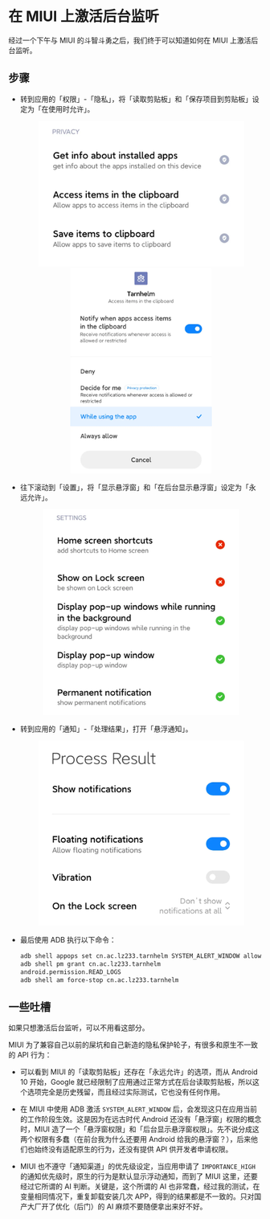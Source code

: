 # 在 MIUI 上激活后台监听

经过一个下午与 MIUI 的斗智斗勇之后，我们终于可以知道如何在 MIUI 上激活后台监听。

## 步骤

- 转到应用的「权限」-「隐私」，将「读取剪贴板」和「保存项目到剪贴板」设定为「在使用时允许」。

  <p style="text-align: center;">
  <img src="./introduction-miui-1.webp" style="zoom: 40%;" />
  <img src="./introduction-miui-2.webp" style="zoom: 40%;" />
  </p>

- 往下滚动到「设置」，将「显示悬浮窗」和「在后台显示悬浮窗」设定为「永远允许」。

  <p style="text-align: center;">
  <img src="./introduction-miui-3.webp" style="zoom: 40%;" />
  </p>

- 转到应用的「通知」-「处理结果」，打开「悬浮通知」。

  <p style="text-align: center;">
  <img src="./introduction-miui-4.webp" style="zoom: 40%;" />
  </p>

- 最后使用 ADB 执行以下命令：

  ```shell
  adb shell appops set cn.ac.lz233.tarnhelm SYSTEM_ALERT_WINDOW allow
  adb shell pm grant cn.ac.lz233.tarnhelm android.permission.READ_LOGS
  adb shell am force-stop cn.ac.lz233.tarnhelm
  ```

## 一些吐槽

如果只想激活后台监听，可以不用看这部分。

MIUI 为了兼容自己以前的屎坑和自己新造的隐私保护轮子，有很多和原生不一致的 API 行为：

- 可以看到  MIUI 的「读取剪贴板」还存在「永远允许」的选项，而从 Android 10 开始，Google 就已经限制了应用通过正常方式在后台读取剪贴板，所以这个选项完全是历史残留，而且经过实际测试，它也没有任何作用。

- 在 MIUI 中使用 ADB 激活 `SYSTEM_ALERT_WINDOW` 后，会发现这只在应用当前的工作阶段生效。这是因为在远古时代 Android 还没有「悬浮窗」权限的概念时，MIUI 造了一个「悬浮窗权限」和「后台显示悬浮窗权限」。先不说分成这两个权限有多蠢（在前台我为什么还要用 Android 给我的悬浮窗？），后来他们也始终没有适配原生的行为，还没有提供 API 供开发者申请权限。
- MIUI 也不遵守「通知渠道」的优先级设定，当应用申请了 `IMPORTANCE_HIGH` 的通知优先级时，原生的行为是默认显示浮动通知，而到了 MIUI 这里，还要经过它所谓的 AI 判断。关键是，这个所谓的 AI 也非常蠢，经过我的测试，在变量相同情况下，重复卸载安装几次 APP，得到的结果都是不一致的。只对国产大厂开了优化（后门）的 AI 麻烦不要随便拿出来好不好。
